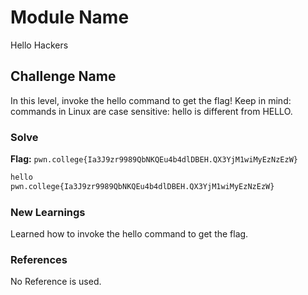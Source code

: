 # Module Name
Hello Hackers

## Challenge Name
In this level, invoke the hello command to get the flag! Keep in mind: commands in Linux are case sensitive: hello is different from HELLO.

### Solve
**Flag:** `pwn.college{Ia3J9zr9989QbNKQEu4b4dlDBEH.QX3YjM1wiMyEzNzEzW}`

```bash
hello
pwn.college{Ia3J9zr9989QbNKQEu4b4dlDBEH.QX3YjM1wiMyEzNzEzW}
```

### New Learnings
Learned how to invoke the hello command to get the flag.

### References 
No Reference is used.
